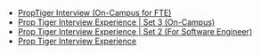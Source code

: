  - [PropTiger Interview (On-Campus for FTE)](https://www.geeksforgeeks.org/proptiger-interview-on-campus-for-fte/)
- [Prop Tiger Interview Experience | Set 3 (On-Campus)](https://www.geeksforgeeks.org/prop-tiger-interview-experience-set-3-campus/)
- [Prop Tiger Interview Experience | Set 2 (For Software Engineer)](https://www.geeksforgeeks.org/prop-tiger-interview-experience-set-2-for-software-engineer/)
- [Prop Tiger Interview Experience](https://www.geeksforgeeks.org/prop-tiger-interview-experience/)
